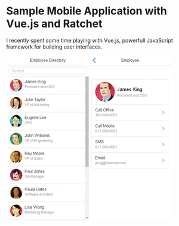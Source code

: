 # Sample Mobile Application with Vue.js and Ratchet
I recently spent some time playing with Vue.js, powerfull JavaScript framework for building user interfaces.

![Alt text](/pics/employee-directory-app.png "Optional title")
